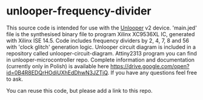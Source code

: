 # unlooper-frequency-divider

This source code is intended for use with the [Unlooper](https://en.wikipedia.org/wiki/Unlooper) v2 device. 'main.jed' file is the synthesised binary file to program Xilinx XC9536XL IC, generated with Xilinx ISE 14.5. Code includes frequency dividers by 2, 4, 7, 8 and 56 with 'clock glitch' generation logic. Unlooper circuit diagram is included in a repository called unlooper-circuit-diagram. Attiny2313 program you can find in unlooper-microcontroller repo. Complete information and documentation (currently only in Polish) is available here https://drive.google.com/open?id=0B4R8EDQrHOdiUXhEdDhwN3JZTjQ. If you have any questions feel free to ask.

You can reuse this code, but please add a link to this repo.
